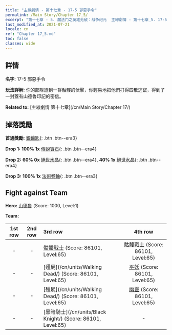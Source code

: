```yaml
---
title: "主線劇情 - 第十七章 - 17-5 邪惡手令"
permalink: /Main Story/Chapter 17_5/
excerpt: "第十七章 - 5. 魔法门之英雄无敌：战争纪元  主線劇情 - 第十七章_5. 17-5 邪惡手令"
last_modified_at: 2021-07-21
locale: cn
ref: "Chapter 17_5.md"
toc: false
classes: wide
---
```


## 詳情

 **名字:** 17-5 邪惡手令

 **玩法詳解:** 你的部隊遭到一群骷髏的伏擊，你輕易地把他們打得四散逃竄，得到了一封蓋有山德魯印記的密信。

 **Related to:** [主線劇情 第十七章](/cn/Main Story/Chapter 17/)

## 掉落獎勵

 **首通獎勵:** [銀鑰匙](/cn/Items/con_693/){: .btn .btn--era3}

 **Drop 1:** **100% 1x** [傳說寶石](/cn/Items/mat_58/){: .btn .btn--era4}

 **Drop 2:** **60% 0x** [絕世水晶](/cn/Items/mat_52/){: .btn .btn--era4}, **40% 1x** [絕世水晶](/cn/Items/mat_52/){: .btn .btn--era4}

 **Drop 3:** **100% 1x** [法術卷軸](/cn/Items/con_694/){: .btn .btn--era3}


## Fight against Team
 **Hero:** [山德魯](/cn/heroes/Sandro/) (Score: 1000, Level:1)

 **Team:**


  | 1st row | 2nd row | 3rd row | 4th row |
  |:----:|:----:|:----|:----:|
  | - | - | [骷髏戰士](/cn/units/Skeleton/) (Score: 86101, Level:65)  | [骷髏戰士](/cn/units/Skeleton/) (Score: 86101, Level:65)  |
  | - | - | [殭屍](/cn/units/Walking Dead/) (Score: 86101, Level:65)  | [巫妖](/cn/units/Lich/) (Score: 86101, Level:65)  |
  | - | - | [殭屍](/cn/units/Walking Dead/) (Score: 86101, Level:65)  | [幽靈](/cn/units/Wight/) (Score: 86101, Level:65)  |
  | - | - | [黑暗騎士](/cn/units/Black Knight/) (Score: 86101, Level:65)  | - |


